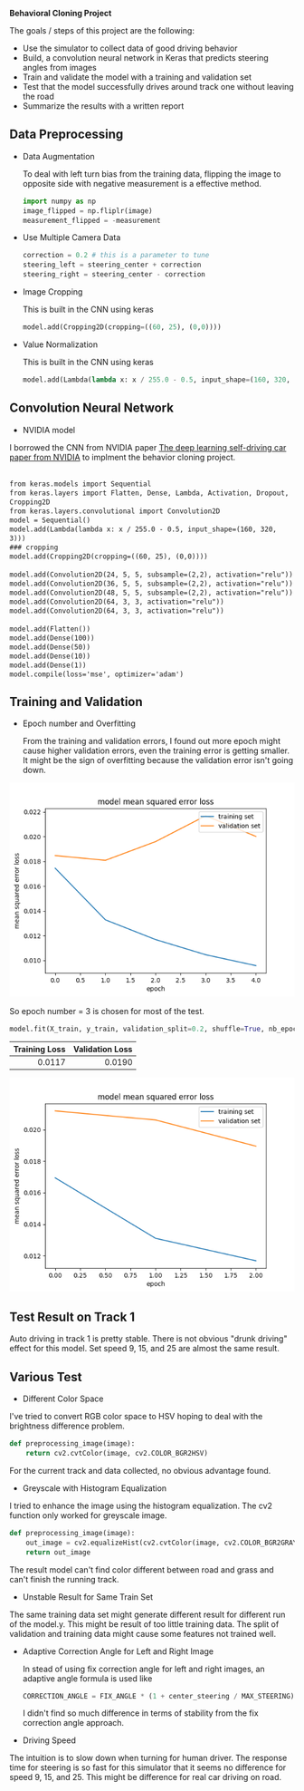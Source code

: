 **Behavioral Cloning Project**

The goals / steps of this project are the following:
* Use the simulator to collect data of good driving behavior
* Build, a convolution neural network in Keras that predicts steering angles from images
* Train and validate the model with a training and validation set
* Test that the model successfully drives around track one without leaving the road
* Summarize the results with a written report

## Data Preprocessing ##
* Data Augmentation

   To deal with left turn bias from the training data, flipping the image to opposite side with negative measurement 
   is a effective method.
   
   ```python
  import numpy as np
  image_flipped = np.fliplr(image)
  measurement_flipped = -measurement
   ```
* Use Multiple Camera Data
   
   ```python
   correction = 0.2 # this is a parameter to tune
   steering_left = steering_center + correction
   steering_right = steering_center - correction
   ```
   
* Image Cropping

   This is built in the CNN using keras
   ```python
   model.add(Cropping2D(cropping=((60, 25), (0,0))))
   ```
* Value Normalization

  This is built in the CNN using keras
  ```python
  model.add(Lambda(lambda x: x / 255.0 - 0.5, input_shape=(160, 320, 3)))
  ```

## Convolution Neural Network ###

* NVIDIA model 

I borrowed the CNN from NVIDIA paper
[The deep learning self-driving car paper from NVIDIA](https://devblogs.nvidia.com/parallelforall/deep-learning-self-driving-cars/)
to implment the behavior cloning project.  

```python)

from keras.models import Sequential
from keras.layers import Flatten, Dense, Lambda, Activation, Dropout, Cropping2D
from keras.layers.convolutional import Convolution2D
model = Sequential()
model.add(Lambda(lambda x: x / 255.0 - 0.5, input_shape=(160, 320, 3)))
### cropping
model.add(Cropping2D(cropping=((60, 25), (0,0))))

model.add(Convolution2D(24, 5, 5, subsample=(2,2), activation="relu"))
model.add(Convolution2D(36, 5, 5, subsample=(2,2), activation="relu"))
model.add(Convolution2D(48, 5, 5, subsample=(2,2), activation="relu"))
model.add(Convolution2D(64, 3, 3, activation="relu"))
model.add(Convolution2D(64, 3, 3, activation="relu"))

model.add(Flatten())
model.add(Dense(100))
model.add(Dense(50))
model.add(Dense(10))
model.add(Dense(1))
model.compile(loss='mse', optimizer='adam')
```

## Training and Validation ###
* Epoch number and Overfitting

   From the training and validation errors, I found out more epoch might cause higher validation errors, even the training error 
   is getting smaller.  It might be the sign of overfitting because the validation error isn't going down.  
   
 
![Overfitting](https://github.com/MichaelTien8901/Self-Driving-Car-Behavior-Cloning/blob/master/overfitting.png "Overfitting if Epoch > 2")
   
   So epoch number = 3 is chosen for most of the test.
      
   ```python
   model.fit(X_train, y_train, validation_split=0.2, shuffle=True, nb_epoch=3)
   ```
| Training Loss | Validation Loss  |
| -------------:| ----------------:|
| 0.0117        |  0.0190          |

![Training Result](https://github.com/MichaelTien8901/Self-Driving-Car-Behavior-Cloning/blob/master/training_loss.png "Training Loss")

## Test Result on Track 1 ##

Auto driving in track 1 is pretty stable.  There is not obvious "drunk driving" effect for this model. 
Set speed 9, 15, and 25 are almost the same result.  

## Various Test

* Different Color Space

I've tried to convert RGB color space to HSV hoping to deal with the brightness difference problem.  

```python
def preprocessing_image(image):
    return cv2.cvtColor(image, cv2.COLOR_BGR2HSV)
```

For the current track and data collected, no obvious advantage found.

* Greyscale with Histogram Equalization

I tried to enhance the image using the histogram equalization.  The cv2 function only worked for greyscale image.  

```python
def preprocessing_image(image):
    out_image = cv2.equalizeHist(cv2.cvtColor(image, cv2.COLOR_BGR2GRAY))
    return out_image
```

The result model can't find color different between road and grass and can't finish the running track.

* Unstable Result for Same Train Set

The same training data set might generate different result for different run of the model.y.  This might be result of too little 
training data.  The split of validation and training data might cause some features not trained well.  

* Adaptive Correction Angle for Left and Right Image

   In stead of using fix correction angle for left and right images, an adaptive angle formula is used like
   ```python
   CORRECTION_ANGLE = FIX_ANGLE * (1 + center_steering / MAX_STEERING)
   ```
   I didn't find so much difference in terms of stability from the fix correction angle approach.  

* Driving Speed

The intuition is to slow down when turning for human driver.  The response time for steering
is so fast for this simulator that it seems no difference for speed 9, 15, and 25. This might be difference 
for real car driving on road.



